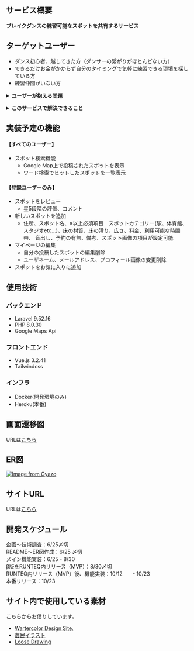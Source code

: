 
## サービス概要
**ブレイクダンスの練習可能なスポットを共有するサービス**

## ターゲットユーザー
- ダンス初心者、越してきた方（ダンサーの繋がりがほとんどない方）
- できるだけお金がかからず自分のタイミングで気軽に練習できる環境を探している方
- 練習仲間がいない方

**<details><summary>ユーザーが抱える問題</summary>**
    
    ブレイクダンサーなら誰しも一度は経験したであろう問題
    
    「ブレイクダンスは広さや床の材質に大きく左右されるため、ブレイクダンスに適した練習場所がなかなか見つからない…」
    
    「ブレイクダンスに適した広さのスタジオを一人で予約しようものなら料金が嵩んでしまう…」
    
    「身近にダンスコミュニティがなく、どこで練習したらいいかわからない。仕方なくいつも一人で練習している…」等々
    
    「B-MAP」では、
    そんな問題に悩む迷えるB-BOY(ブレイクダンサー)達を救済すべく、ユーザ同士がおススメのスポットを共有することで練習場所問題を解決し、
    練習場所でのダンサー同士のコミュニティの形成を実現します！

</details>
    
**<details><summary>このサービスで解決できること</summary>**
    
    「B-MAP」は、上記のような問題に対応すべくブレイクダンスの練習場所探しに特化したサービスとなっております。
    
    -----------------------------------------
    「ブレイクダンスは広さや床の材質に大きく左右されるため、ブレイクダンスに適した練習場所がなかなか見つからない…」
    　→「床の材質」、「広さ」、「スポットカテゴリー(駅、体育館、スタジオetc...)」等の設定項目をスポット情報から閲覧できるため、
     自分のお好みの練習場所を探すことができる。

    「ブレイクダンスに適した広さのスタジオを一人で予約しようものなら料金が嵩んでしまう…」
     →駅、公民館、体育館等の安価もしくは無料で利用可能なスポットも探せるため、金銭的な心配をする必要がない。

    「身近にダンスコミュニティがなく、どこで練習したらいいかわからない。仕方なくいつも一人で練習している…」
     →自分がよく練習している練習場所を共有することで他のダンサーとのつながりが生まれる。
     (案外こんな身近にダンサーいたんだ...というのはあるある)
    -----------------------------------------
    
</details>

## 実装予定の機能
#### 【すべてのユーザー】
- スポット検索機能
    - Google Map上で投稿されたスポットを表示
    - ワード検索でヒットしたスポットを一覧表示

#### 【登録ユーザーのみ】
- スポットをレビュー
    - 星5段階の評価、コメント
- 新しいスポットを追加
    - 住所、スポット名、※以上必須項目　スポットカテゴリー(駅、体育館、スタジオetc...)、床の材質、床の滑り、広さ、料金、利用可能な時間帯、
    音出し、予約の有無、備考、スポット画像の項目が設定可能
- マイページの編集
    - 自分の投稿したスポットの編集削除
    - ユーザネーム、メールアドレス、プロフィール画像の変更削除
- スポットをお気に入りに追加


## 使用技術
### バックエンド
- Laravel 9.52.16
- PHP 8.0.30
- Google Maps Api

### フロントエンド
- Vue.js 3.2.41
- Tailwindcss

### インフラ
- Docker(開発環境のみ)
- Heroku(本番)

## 画面遷移図
URLは[こちら](https://www.figma.com/file/xmpQV2hp7EkaM1jdLY8d8W/FLOORS?type=design&node-id=0%3A1&mode=design&t=TQQQbFtUOsM9izlH-1)

## ER図
[![Image from Gyazo](https://i.gyazo.com/c5ef4a7c5a544ab7ecb69a88e422182a.png)](https://gyazo.com/c5ef4a7c5a544ab7ecb69a88e422182a)

## サイトURL
URLは[こちら](https://www.mitsuboshi-powder-rooms.com/)

## 開発スケジュール
企画〜技術調査：6/25〆切<br>
README〜ER図作成：6/25 〆切<br>
メイン機能実装：6/25 - 8/30<br>
β版をRUNTEQ内リリース（MVP）：8/30〆切<br>
RUNTEQ内リリース（MVP）後、機能実装：10/12　　- 10/23<br>
本番リリース：10/23

## サイト内で使用している素材
こちらからお借りしています。
- [Wartercolor Design Site.](https://watercolor.paintmarks.com/)
- [農民イラスト](https://nawmin.com)
- [Loose Drawing](https://loosedrawing.com/)
